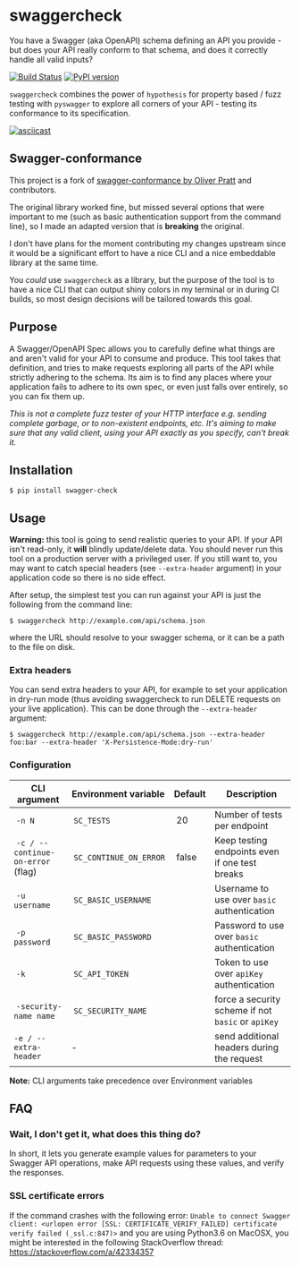 # swaggercheck

You have a Swagger (aka OpenAPI) schema defining an API you provide - but does your API really conform to that schema, and does it correctly handle all valid inputs?

[![Build Status](https://travis-ci.org/adimian/swagger-check.svg?branch=master)](https://travis-ci.org/adimian/swagger-check)
[![PyPI version](https://badge.fury.io/py/swagger-check.svg)](https://badge.fury.io/py/swagger-check)


`swaggercheck` combines the power of `hypothesis` for property based / fuzz testing with `pyswagger` to explore all corners of your API - testing its conformance to its specification.

[![asciicast](https://asciinema.org/a/256786.svg)](https://asciinema.org/a/256786)


## Swagger-conformance

This project is a fork of [swagger-conformance by Oliver Pratt](http://swagger-conformance.readthedocs.io/en/latest/) and contributors. 

The original library worked fine, but missed several options that were important to me (such as basic authentication support from the command line), so I made an adapted version that is **breaking** the original. 

I don't have plans for the moment contributing my changes upstream since it would be a significant effort to have a nice CLI and a nice embeddable library at the same time.

You *could* use `swaggercheck` as a library, but the purpose of the tool is to have a nice CLI that can output shiny colors in my terminal or in during CI builds, so most design decisions will be tailored towards this goal.

## Purpose

A Swagger/OpenAPI Spec allows you to carefully define what things are and aren't valid for your API to consume and produce. This tool takes that definition, and tries to make requests exploring all parts of the API while strictly adhering to the schema. Its aim is to find any places where your application fails to adhere to its own spec, or even just falls over entirely, so you can fix them up.

_This is not a complete fuzz tester of your HTTP interface e.g. sending complete garbage, or to non-existent endpoints, etc. It's aiming to make sure that any valid client, using your API exactly as you specify, can't break it._

## Installation

    $ pip install swagger-check
    
## Usage

**Warning:** this tool is going to send realistic queries to your API. If your API isn't read-only, it **will** blindly update/delete data. 
You should never run this tool on a production server with a privileged user.
If you still want to, you may want to catch special headers (see `--extra-header` argument) in your application code so there is no side effect.

After setup, the simplest test you can run against your API is just the following from the command line:


    $ swaggercheck http://example.com/api/schema.json


where the URL should resolve to your swagger schema, or it can be a path to the file on disk.

### Extra headers

You can send extra headers to your API, for example to set your application in dry-run mode (thus avoiding swaggercheck to run DELETE requests on your live application). This can be done through the `--extra-header` argument:

    $ swaggercheck http://example.com/api/schema.json --extra-header foo:bar --extra-header 'X-Persistence-Mode:dry-run'

### Configuration

| **CLI argument** | **Environment variable** | **Default** | **Description** |
| --- | --- | --- | --- |
| `-n N` | `SC_TESTS` | 20 | Number of tests per endpoint |
| `-c / --continue-on-error` (flag) | `SC_CONTINUE_ON_ERROR` | false | Keep testing endpoints even if one test breaks |
| `-u username` | `SC_BASIC_USERNAME` |  | Username to use over `basic` authentication |
| `-p password` | `SC_BASIC_PASSWORD` |  | Password to use over `basic` authentication |
| `-k` | `SC_API_TOKEN` | | Token to use over `apiKey` authentication |
| `-security-name name` | `SC_SECURITY_NAME` | | force a security scheme if not `basic` or `apiKey` |
| `-e / --extra-header` | - | | send additional headers during the request |

**Note:** CLI arguments take precedence over Environment variables

## FAQ

### Wait, I don't get it, what does this thing do?

In short, it lets you generate example values for parameters to your Swagger API operations, make API requests using these values, and verify the responses.


### SSL certificate errors

If the command crashes with the following error:
`Unable to connect Swagger client: <urlopen error [SSL: CERTIFICATE_VERIFY_FAILED] certificate verify failed (_ssl.c:847)>` and you are using Python3.6 on MacOSX, you might be interested in the following StackOverflow thread: https://stackoverflow.com/a/42334357

